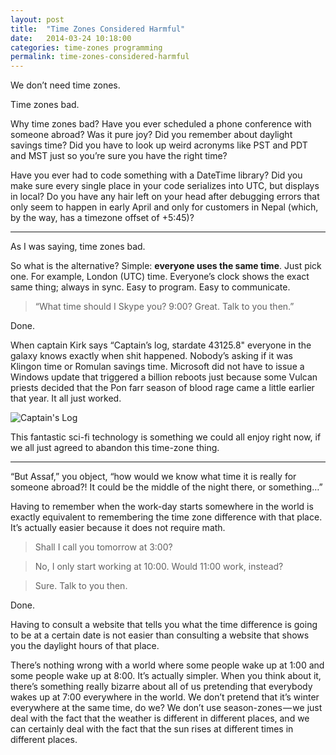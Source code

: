 ```yaml
---
layout: post
title:  "Time Zones Considered Harmful"
date:   2014-03-24 10:18:00
categories: time-zones programming
permalink: time-zones-considered-harmful
---
```


We don’t need time zones.

Time zones bad.

Why time zones bad? Have you ever scheduled a phone conference with someone abroad? Was it pure joy? Did you remember about daylight savings time? Did you have to look up weird acronyms like PST and PDT and MST just so you’re sure you have the right time?

Have you ever had to code something with a DateTime library? Did you make sure every single place in your code serializes into UTC, but displays in local? Do you have any hair left on your head after debugging errors that only seem to happen in early April and only for customers in Nepal (which, by the way, has a timezone offset of +5:45)?

-----------

As I was saying, time zones bad.

So what is the alternative? Simple: **everyone uses the same time**. Just pick one. For example, London (UTC) time. Everyone’s clock shows the exact same thing; always in sync. Easy to program. Easy to communicate.

> “What time should I Skype you? 9:00? Great. Talk to you then.”

Done.

When captain Kirk says “Captain’s log, stardate 43125.8" everyone in the galaxy knows exactly when shit happened. Nobody’s asking if it was Klingon time or Romulan savings time. Microsoft did not have to issue a Windows update that triggered a billion reboots just because some Vulcan priests decided that the Pon farr season of blood rage came a little earlier that year. It all just worked.

![Captain's Log](//cdn.assaflavie.com/2014/04/1397593455.jpg)

This fantastic sci-fi technology is something we could all enjoy right now, if we all just agreed to abandon this time-zone thing.

----
“But Assaf,” you object, “how would we know what time it is really for someone abroad?! It could be the middle of the night there, or something…”

Having to remember when the work-day starts somewhere in the world is exactly equivalent to remembering the time zone difference with that place. It’s actually easier because it does not require math.

> Shall I call you tomorrow at 3:00?

> No, I only start working at 10:00. Would 11:00 work, instead?

> Sure. Talk to you then.

Done.

Having to consult a website that tells you what the time difference is going to be at a certain date is not easier than consulting a website that shows you the daylight hours of that place.

There’s nothing wrong with a world where some people wake up at 1:00 and some people wake up at 8:00. It’s actually simpler. When you think about it, there’s something really bizarre about all of us pretending that everybody wakes up at 7:00 everywhere in the world. We don’t pretend that it’s winter everywhere at the same time, do we? We don’t use season-zones — we just deal with the fact that the weather is different in different places, and we can certainly deal with the fact that the sun rises at different times in different places.